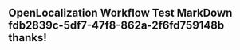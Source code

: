 <properties
ms.topic="hero-topic"
ms.test1="hero-topic"
ms.test2="test"/>

## OpenLocalization Workflow Test MarkDown fdb2839c-5df7-47f8-862a-2f6fd759148b thanks!
